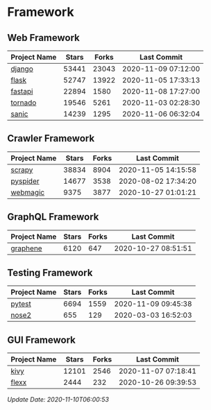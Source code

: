 # Framework

## Web Framework
| Project Name | Stars | Forks | Last Commit |
| ------------ | ----- | ----- | ----------- |
| [django](https://github.com/django/django) | 53441 | 23043 | 2020-11-09 07:12:00 |
| [flask](https://github.com/pallets/flask) | 52747 | 13922 | 2020-11-05 17:33:13 |
| [fastapi](https://github.com/tiangolo/fastapi) | 22894 | 1580 | 2020-11-08 17:27:00 |
| [tornado](https://github.com/tornadoweb/tornado) | 19546 | 5261 | 2020-11-03 02:28:30 |
| [sanic](https://github.com/huge-success/sanic) | 14239 | 1295 | 2020-11-06 06:32:04 |

## Crawler Framework
| Project Name | Stars | Forks | Last Commit |
| ------------ | ----- | ----- | ----------- |
| [scrapy](https://github.com/scrapy/scrapy) | 38834 | 8904 | 2020-11-05 14:15:58 |
| [pyspider](https://github.com/binux/pyspider) | 14677 | 3538 | 2020-08-02 17:34:20 |
| [webmagic](https://github.com/code4craft/webmagic) | 9375 | 3877 | 2020-10-27 01:01:21 |

## GraphQL Framework
| Project Name | Stars | Forks | Last Commit |
| ------------ | ----- | ----- | ----------- |
| [graphene](https://github.com/graphql-python/graphene) | 6120 | 647 | 2020-10-27 08:51:51 |

## Testing Framework
| Project Name | Stars | Forks | Last Commit |
| ------------ | ----- | ----- | ----------- |
| [pytest](https://github.com/pytest-dev/pytest) | 6694 | 1559 | 2020-11-09 09:45:38 |
| [nose2](https://github.com/nose-devs/nose2) | 655 | 129 | 2020-03-03 16:52:03 |

## GUI Framework
| Project Name | Stars | Forks | Last Commit |
| ------------ | ----- | ----- | ----------- |
| [kivy](https://github.com/kivy/kivy) | 12101 | 2546 | 2020-11-07 07:18:41 |
| [flexx](https://github.com/flexxui/flexx) | 2444 | 232 | 2020-10-26 09:39:53 |

*Update Date: 2020-11-10T06:00:53*